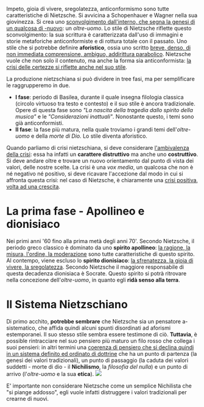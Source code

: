 Impeto, gioia di vivere, sregolatezza, anticonformismo sono tutte caratteristiche di Nietzsche. Si avvicina a Schopenhauer e Wagner nella sua giovinezza. Si crea uno <u>sconvolgimento dall'interno, che segna la genesi di un qualcosa di -nuovo</u>: un *oltre-uomo*.
Lo stile di Nietzsche riflette questo sconvolgimento: la sua scrittura è caratterizzata dall'uso di immagini e storie metaforiche anticonformiste e di rottura totale con il passato. Uno stile che si potrebbe definire **aforistico**, ossia uno scritto <u>breve, denso, di non immediata comprensione, ambiguo, addirittura parabolico</u>. Nietzsche vuole che non solo il contenuto, ma anche la forma sia anticonformista: <u>la crisi delle certezze si riflette anche nel suo stile</u>. 

La produzione nietzschiana si può dividere in tree fasi, ma per semplificare le raggrupperemo in due.
- **I fase**: periodo di Basilea, durante il quale insegna filologia classica (circolo virtuoso tra testo e contesto) e il suo stile è ancora tradizionale. Opere di questa fase sono *"La nascita della tragedia dallo spirito della musica"*  e le *"Considerazioni inattuali"*. Nonostante questo, i temi sono già anticonformisti.
- **II fase**: la fase più matura, nella quale troviamo i grandi temi dell'*oltre-uomo* e della *morte di Dio.* Lo stile diventa aforistico. 

Quando parliamo di crisi nietzschiana, si deve considerare <u>l'ambivalenza della crisi</u>: essa ha infatti un **carattere distruttivo** ma anche uno **costruttivo**. Si deve andare oltre e trovare un nuovo orientamento dal punto di vista dei valori, delle nostre scelte. La crisi è una *vox media*, un qualcosa che non è né negativo né positivo, si deve ricavare l'accezione dal modo in cui si affronta questa crisi: nel caso di Nietzsche, è chiaramente una <u>crisi positiva, volta ad una crescita</u>.
# La prima fase - Apollineo e dionisiaco
Nei primi anni '60 fino alla prima metà degli anni 70'. Secondo Nietzsche, il periodo greco classico è dominato da uno **spirito apollineo**: <u>la ragione, la misura, l'ordine, la moderazione</u> sono tutte caratteristiche di questo spirito. Al contempo, viene escluso lo **spirito dionisiaco**: <u>la sfrenatezza, la gioia di vivere, la sregolatezza</u>. Secondo Nietzsche il maggiore responsabile di questa decadenza dionisiaca è Socrate. Questo spirito si potrà ritrovare nella concezione dell'*oltre-uomo*, in quanto egli **ridà senso alla terra**. 

# Il Sistema Nietzschiano
Di primo acchito, **potrebbe sembrare** che Nietzsche sia un pensatore a-sistematico, che affida quindi alcuni spunti disordinati ad aforismi estemporanei. Il suo stesso stile sembra essere testimone di ciò.
**Tuttavia**, è possible rintracciare nel suo pensiero più maturo un filo rosso che collega i suoi pensieri: in altri termini una <u>coerenza di pensiero che si declina quindi in un sistema definito ed ordinato di dottrine</u> che ha un punto di partenza (la genesi dei valori tradizionali), un punto di passaggio (la caduta dei valori suddetti - morte di dio - il **Nichilismo**, la *filosofia del nulla*) e un punto di arrivo (l'*oltre-uomo* e la sua **etica**). 
![](https://i.imgur.com/TV9vJuK.png)

E' importante non considerare Nietzsche come un semplice Nichilista che "si piange addosso", egli vuole infatti distruggere i valori tradizionali per crearne di nuovi. 

